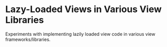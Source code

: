 Lazy-Loaded Views in Various View Libraries
===========================================

Experiments with implementing lazily loaded view code in various view frameworks/libraries.

